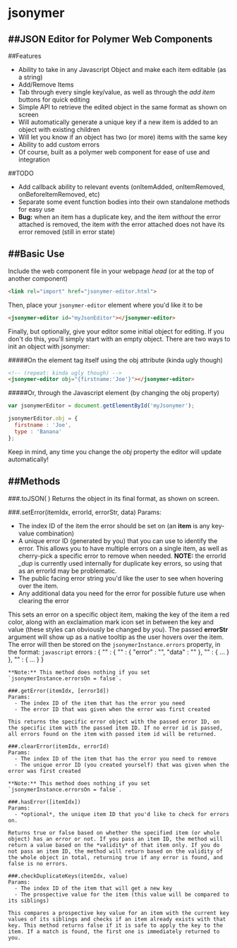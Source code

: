 jsonymer
======

##JSON Editor for Polymer Web Components
--------




##Features
  - Ability to take in any Javascript Object and make each item editable (as a string)
  - Add/Remove Items
  - Tab through every single key/value, as well as through the *add item* buttons for quick editing
  - Simple API to retrieve the edited object in the same format as shown on screen
  - Will automatically generate a unique key if a new item is added to an object with existing children
  - Will let you know if an object has two (or more) items with the same key
  - Ability to add custom errors
  - Of course, built as a polymer web component for ease of use and integration

##TODO
  - Add callback ability to relevant events (onItemAdded, onItemRemoved, onBeforeItemRemoved, etc)
  - Separate some event function bodies into their own standalone methods for easy use
  - **Bug:** when an item has a duplicate key, and the item *without* the error attached is removed, the item *with* the error attached does not have its error removed (still in error state)  



##Basic Use
--------

Include the web component file in your webpage *head* (or at the top of another component)
```HTML
<link rel="import" href="jsonymer-editor.html">
```

Then, place your `jsonymer-editor` element where you'd like it to be
```HTML
<jsonymer-editor id="myJsonEditor"></jsonymer-editor>
```

Finally, but optionally, give your editor some initial object for editing. If you don't do this, you'll simply start with an empty object. There are two ways to init an object with jsonymer:

#####On the element tag itself using the obj attribute (kinda ugly though)
```HTML
<!-- (repeat: kinda ugly though) -->
<jsonymer-editor obj="{firstname:'Joe'}"></jsonymer-editor>
```
#####Or, through the Javascript element (by changing the obj property)
```javascript
var jsonymerEditor = document.getElementById('myJsonymer');

jsonymerEditor.obj = {
  firstname : 'Joe',
  type : 'Banana'
};
```
Keep in mind, any time you change the *obj* property the editor will update automatically!


##Methods
-----

###.toJSON( )
Returns the object in its final format, as shown on screen.

###.setError(itemIdx, errorId, errorStr, data)
Params:
  - The index ID of the item the error should be set on (an **item** is any key-value combination)
  - A unique error ID (generated by you) that you can use to identify the error. This allows you to have multiple errors on a single item, as well as cherry-pick a specific error to remove when needed. **NOTE:** the errorId *_dup* is currently used internally for duplicate key errors, so using that as an errorId may be problematic.
  - The public facing error string you'd like the user to see when hovering over the item.
  - Any additional data you need for the error for possible future use when clearing the error

This sets an error on a specific object item, making the key of the item a red color, along with an exclaimation mark icon set in between the key and value (these styles can obviously be changed by *you*). The passed **errorStr** argument will show up as a native tooltip as the user hovers over the item. The error will then be stored on the `jsonymerInstance.errors` property, in the format:
```javascript```
errors : {
  "<item-idx>" : {
    "<error-id>" : {
      "error" : "<error-string>",
      "data" : "<error-data>"
    },
    "<error-id-2>" : { ... }
  },
  "<item-idx-2>" : { ... }
}
```
**Note:** This method does nothing if you set `jsonymerInstance.errorsOn = false`.

###.getError(itemIdx, [errorId])
Params:
  - The index ID of the item that has the error you need
  - The error ID that was given when the error was first created

This returns the specific error object with the passed error ID, on the specific item with the passed item ID. If no error id is passed, all errors found on the item with passed item id will be returned.

###.clearError(itemIdx, errorId)
Params:
  - The index ID of the item that has the error you need to remove
  - The unique error ID (you created yourself) that was given when the error was first created

**Note:** This method does nothing if you set `jsonymerInstance.errorsOn = false`.

###.hasError([itemIdx])
Params:
  - *optional*, the unique item ID that you'd like to check for errors on.

Returns true or false based on whether the specified item (or whole object) has an error or not. If you pass an item ID, the method will return a value based on the *validity* of that item only. If you do not pass an item ID, the method will return based on the validity of the whole object in total, returning true if any error is found, and false is no errors.

###.checkDuplicateKeys(itemIdx, value)
Params:
  - The index ID of the item that will get a new key
  - The prospective value for the item (this value will be compared to its siblings)

This compares a prospective key value for an item with the current key values of its siblings and checks if an item already exists with that key. This method returns false if it is safe to apply the key to the item. If a match is found, the first one is immediately returned to you.


